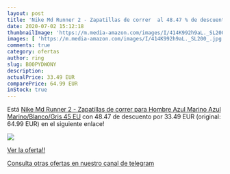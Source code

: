 ```yaml
---
layout: post
title: 'Nike Md Runner 2 - Zapatillas de correr  al 48.47 % de descuento'
date: 2020-07-02 15:12:18
thumbnailImage: 'https://m.media-amazon.com/images/I/414K992h9aL._SL200_.jpg'
images: [ 'https://m.media-amazon.com/images/I/414K992h9aL._SL200_.jpg' ]
comments: true
category: ofertas
author: ring
slug: B00PYDWONY
description:
actualPrice: 33.49 EUR
comparePrice: 64.99 EUR
inStock: true
---
```


Está [Nike Md Runner 2 - Zapatillas de correr para Hombre  Azul Marino  Azul Marino/Blanco/Gris   45 EU](https://www.amazon.com/dp/B00PYDWONY/?tag=redken08-20) con 48.47 de descuento por 33.49 EUR (original: 64.99 EUR) en el siguiente enlace!

[![](https://m.media-amazon.com/images/I/414K992h9aL._SL200_.jpg)](https://www.amazon.com/dp/B00PYDWONY/?tag=redken08-20)

[Ver la oferta!!](https://www.amazon.com/dp/B00PYDWONY/?tag=redken08-20)

[Consulta otras ofertas en nuestro canal de telegram](https://t.me/s/ofertas25)

